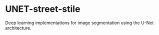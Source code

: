 # UNET-street-stile
Deep learning implementations for image segmentation using the U-Net architecture.
